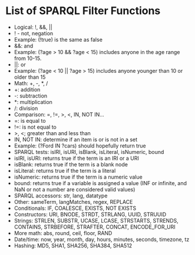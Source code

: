 # List of SPARQL Filter Functions

* Logical: !, &&, ||
 * ! - not, negation
 * Example: (!true) is the same as false
 * &&: and
 * Example: (?age > 10 && ?age < 15) includes anyone in the age range from 10-15.
 * ||: or
 * Example: (?age < 10 || ?age > 15) includes anyone younger than 10 or older than 15
* Math: +, -, *, /
 * +: addition
 * -: subtraction
 * *: multiplication
 * /: division
* Comparison: =, !=, >, <, IN, NOT IN...
 * =: is equal to
 * !=: is not equal to
 * \>, <; greater than and less than
 * IN, NOT IN: determine if an item is or is not in a set
 * Example: (?Ford IN ?cars) should hopefully return true
* SPARQL tests: isIRI, isURI, isBlank, isLiteral, isNumeric, bound
 * isIRI, isURI: returns true if the term is an IRI or a URI
 * isBlank: returns true if the term is a blank node
 * isLiteral: returns true if the term is a literal
 * isNumeric: returns true if the term is a numeric value
 * bound: returns true if a variable is assigned a value (INF or infinite, and NaN or not a number are considered valid values)
* SPARQL accessors: str, lang, datatype
* Other: sameTerm, langMatches, regex, REPLACE
* Conditionals: IF, COALESCE, EXISTS, NOT EXISTS
* Constructors: URI, BNODE, STRDT, STRLANG, UUID, STRUUID
* Strings: STRLEN, SUBSTR, UCASE, LCASE, STRSTARTS, STRENDS, CONTAINS, STRBEFORE, STRAFTER, CONCAT, ENCODE_FOR_URI
* More math: abs, round, ceil, floor, RAND
* Date/time: now, year, month, day, hours, minutes, seconds, timezone, tz
* Hashing: MD5, SHA1, SHA256, SHA384, SHA512




